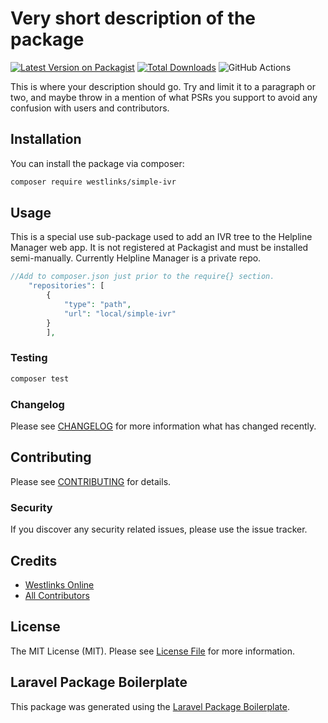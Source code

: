 # Very short description of the package

[![Latest Version on Packagist](https://img.shields.io/packagist/v/westlinks/simple-ivr.svg?style=flat-square)](https://packagist.org/packages/westlinks/simple-ivr)
[![Total Downloads](https://img.shields.io/packagist/dt/westlinks/simple-ivr.svg?style=flat-square)](https://packagist.org/packages/westlinks/simple-ivr)
![GitHub Actions](https://github.com/westlinks/simple-ivr/actions/workflows/main.yml/badge.svg)

This is where your description should go. Try and limit it to a paragraph or two, and maybe throw in a mention of what PSRs you support to avoid any confusion with users and contributors.

## Installation

You can install the package via composer:

```bash
composer require westlinks/simple-ivr
```

## Usage
This is a special use sub-package used to add an IVR tree to the Helpline Manager web app. It is not registered at Packagist and must be installed semi-manually. Currently Helpline Manager is a private repo. 
```php
//Add to composer.json just prior to the require{} section.
    "repositories": [
        {
            "type": "path",
            "url": "local/simple-ivr"
        }
        ],
```

### Testing

```bash
composer test
```

### Changelog

Please see [CHANGELOG](CHANGELOG.md) for more information what has changed recently.

## Contributing

Please see [CONTRIBUTING](CONTRIBUTING.md) for details.

### Security

If you discover any security related issues, please use the issue tracker.

## Credits

-   [Westlinks Online](https://github.com/westlinks)
-   [All Contributors](../../contributors)

## License

The MIT License (MIT). Please see [License File](LICENSE.md) for more information.

## Laravel Package Boilerplate

This package was generated using the [Laravel Package Boilerplate](https://laravelpackageboilerplate.com).
